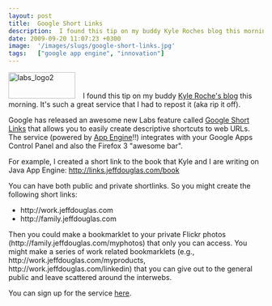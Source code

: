 ```yaml
---
layout: post
title:  Google Short Links
description:  I found this tip on my buddy Kyle Roches blog this morning. Its such a great service that I had to repost it (aka rip it off). Google has released an awesome new Labs feature called Google Short Links  that allows you to easily create descriptive shortcuts to web URLs. The service (powered by App Engine !!) integrates with your Google Apps Control Panel and also the Firefox 3 awesome bar. For example, I created a short link to the book that Kyle and I are writing on Java App Engine- http-//link
date: 2009-09-20 11:07:23 +0300
image:  '/images/slugs/google-short-links.jpg'
tags:   ["google app engine", "innovation"]
---
```

<p><a href="http://res.cloudinary.com/blog-jeffdouglas-com/image/upload/v1400399504/labs_logo2_dfkxkj.png"><img class="alignleft size-full wp-image-1318" style="padding-right:15px;" title="labs_logo2" src="http://res.cloudinary.com/blog-jeffdouglas-com/image/upload/v1400399504/labs_logo2_dfkxkj.png" alt="labs_logo2" width="132" height="52" /></a>I found this tip on my buddy <a href="http://www.kyleroche.com/2009/09/google-labs-short-links.html" target="_blank">Kyle Roche's blog</a> this morning. It's such a great service that I had to repost it (aka rip it off).</p>
<p>Google has released an awesome new Labs feature called <a href="http://www.google.com/enterprise/marketplace/viewListing?productListingId=5143210+6352879591152674960" target="_blank">Google Short Links</a> that allows you to easily create descriptive shortcuts to web URLs. The service (powered by <a href="http://appengine.google.com" target="_blank">App Engine</a>!!) integrates with your Google Apps Control Panel and also the Firefox 3 "awesome bar".</p>
<p>For example, I created a short link to the book that Kyle and I are writing on Java App Engine: <a href="http://links.jeffdouglas.com/book" target="_blank">http://links.jeffdouglas.com/book</a></p>
<p>You can have both public and private shortlinks. So you might create the following short links:</p>
<ul>
	<li>http://work.jeffdouglas.com</li>
	<li>http://family.jeffdouglas.com</li>
</ul>
Then you could make a bookmarklet to your private Flickr photos (http://family.jeffdouglas.com/myphotos) that only you can access. You might make a series of work related bookmarklets (e.g., http://work.jeffdouglas.com/myproducts, http://work.jeffdouglas.com/linkedin) that you can give out to the general public and leave scattered around the interwebs.
<p>You can sign up for the service <a href="http://www.google.com/enterprise/marketplace/viewListing?productListingId=5143210+6352879591152674960" target="_blank">here</a>.</p>

